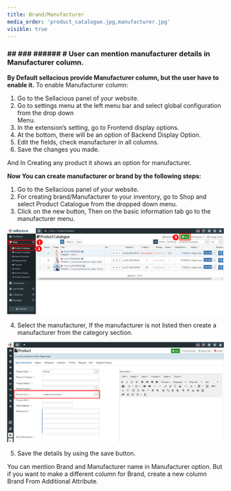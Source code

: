 ```yaml
---
title: Brand/Manufacturer
media_order: 'product_catalogue.jpg,manufacturer.jpg'
visible: true
---
```


### ## ### ###### # **User can mention manufacturer details in Manufacturer column.**

**By Default sellacious provide Manufacturer column, but the user have to enable it.**
To enable Manufacturer column:
1. Go to the Sellacious panel of your website.
2. Go to settings menu at the left menu bar and select global configuration from the drop down           
    Menu.
3. In the extension’s setting, go to Frontend display options.
4. At the bottom, there will be an option of Backend Display Option.
5. Edit the fields, check manufacturer in all columns.
6. Save the changes you made.

And In Creating any product it shows an option for manufacturer.

**Now You can create manufacturer or brand by the following steps:**
1. Go to the Sellacious panel of your website.
2. For creating brand/Manufacturer to your inventory, go to Shop and select Product Catalogue 
    from the dropped down menu.
3. Click on the new button, Then on the basic information tab go to the manufacturer menu.

![](product_catalogue.jpg)

4. Select the manufacturer, If the manufacturer is not listed then create a manufacturer from the 
    category section.
    
![](manufacturer.jpg)

5. Save the details by using the save button.

You can mention Brand and Manufacturer name in Manufacturer option. But if you want to make a different column for Brand, create a new column Brand From Additional Attribute.









